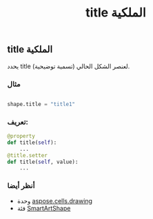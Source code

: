 ﻿---
title: title الملكية
second_title: Aspose.Cells for Python via .NET API المراجع
description:
type: docs
weight: 1040
url: /ar/python-net/aspose.cells.drawing/smartartshape/title/
is_root: false
---
##  title الملكية

يحدد title (تسمية توضيحية) لعنصر الشكل الحالي.

###  مثال

```python

shape.title = "title1"

```
###  تعريف:
```python
@property
def title(self):
    ...
@title.setter
def title(self, value):
    ...
```

###  أنظر أيضا
* وحدة [aspose.cells.drawing](../../)
* فئة [SmartArtShape](/cells/ar/python-net/aspose.cells.drawing/smartartshape)
